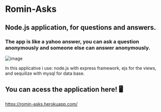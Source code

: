 # Romin-Asks

## Node.js application, for questions and answers.

### The app is like a yahoo answer, you can ask a question anonymously and someone else can answer anonymously.

![image](https://user-images.githubusercontent.com/99622544/167194677-0d29feb4-59dc-410f-9a13-679918e8d26e.png)

In this applicative i use:
node.js with express framework, 
ejs for the views,
and sequilize with mysql for data base.

## You can acess the application here! 🖥️ 

https://romin-asks.herokuapp.com/
